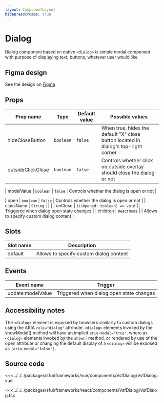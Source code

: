 ```yaml
---
layout: ComponentLayout
hideBreadcrumbs: true
---
```

# Dialog

Dialog component based on native `<dialog>` is simple modal component with purpose of displaying text, buttons, whetever user would like

<Generate />

## Figma design

See the design on [Figma](https://www.figma.com/file/Cx2jw34waZltkapwq7j7aT/SFUI-2-%7C-Design-Kit-(early-alpha)?node-id=11248%3A15636&t=LIzxPt9OJb9F1mXf-1)

## Props

| Prop name    | Type      | Default value | Possible values |
| ------------ | --------- | ------------- | --------------- |
| hideCloseButton | `boolean` | `false`       | When true, hides the default "X" close button located in dialog's top-right corner |
| outsideClickClose | `boolean` | `false` | Controls whether click on outside overlay should close the dialog or not |
<!-- vue -->
| modelValue | `boolean` | `false` | Controls whether the dialog is open or not |
<!-- end vue -->
<!-- react -->
| open | `boolean` | `false` | Controls whether the dialog is open or not |
| className | `String` | | |
| onClose | `(isOpened: boolean) => void` | | Triggered when dialog open state changes |
| children | `ReactNode` | | Allows to specify custom dialog content |
<!-- end react -->

<!-- vue -->
## Slots

| Slot name |         Description          |
| --------- | :--------------------------: |
| default   | Allows to specify custom dialog content |

## Events

| Event name | Trigger |
| ---------- | :-----: |
| update:modelValue | Triggered when dialog open state changes |
<!-- end vue -->

## Accessibility notes

The `<dialog>` element is exposed by browsers similarly to custom dialogs using the ARIA `role="dialog"` attribute. `<dialog>` elements invoked by the showModal() method will have an implicit `aria-modal="true"`, where as `<dialog>` elements invoked by the `show()` method, or rendered by use of the open attribute or changing the default display of a `<dialog>` will be exposed as `[aria-modal="false"]`.

## Source code

<!-- vue -->
<<<../../../packages/sfui/frameworks/vue/components/VsfDialog/VsfDialog.vue
<!-- end vue -->
<!-- react -->
<<<../../../packages/sfui/frameworks/react/components/VsfDialog/VsfDialog.tsx
<!-- end react -->

